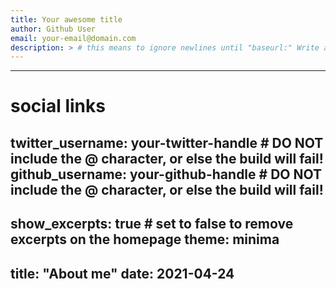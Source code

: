 ```yaml
---
title: Your awesome title
author: Github User
email: your-email@domain.com
description: > # this means to ignore newlines until "baseurl:" Write an awesome description for your new site here. You can edit this line in _config.yml. It will appear in your document head meta (for Google search results) and in your feed.xml site description.
---
```


---
# social links
twitter_username: your-twitter-handle # DO NOT include the @ character, or else the build will fail!
github_username: your-github-handle # DO NOT include the @ character, or else the build will fail!
---

show_excerpts: true # set to false to remove excerpts on the homepage
theme: minima
---
title: "About me"
date: 2021-04-24
---
